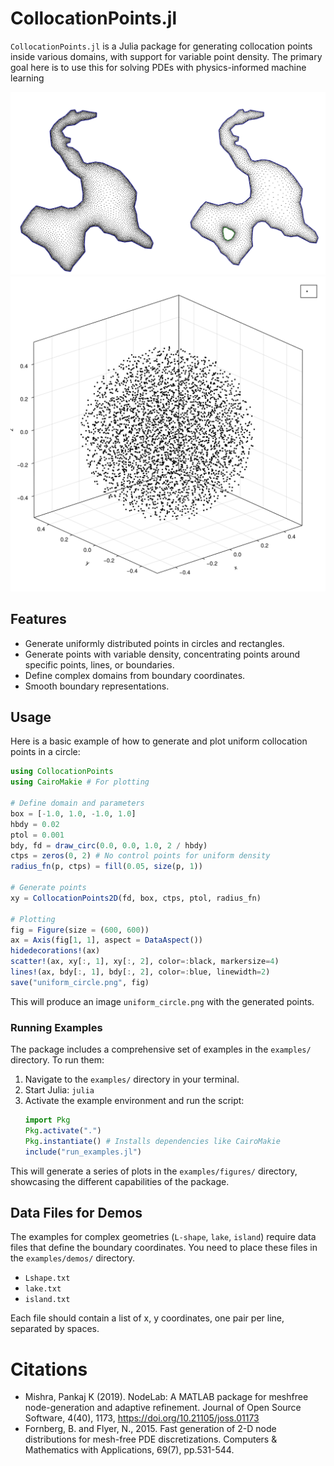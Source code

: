 # CollocationPoints.jl

`CollocationPoints.jl` is a Julia package for generating collocation points inside various domains, with support for variable point density. The primary goal here is to use this for solving PDEs with physics-informed machine learning


![Alternative text](fig2D.png) 
![Alternative text](fig3D.png)
## Features

- Generate uniformly distributed points in circles and rectangles.
- Generate points with variable density, concentrating points around specific points, lines, or boundaries.
- Define complex domains from boundary coordinates.
- Smooth boundary representations.






## Usage

Here is a basic example of how to generate and plot uniform collocation points in a circle:

```julia
using CollocationPoints
using CairoMakie # For plotting

# Define domain and parameters
box = [-1.0, 1.0, -1.0, 1.0]
hbdy = 0.02
ptol = 0.001
bdy, fd = draw_circ(0.0, 0.0, 1.0, 2 / hbdy)
ctps = zeros(0, 2) # No control points for uniform density
radius_fn(p, ctps) = fill(0.05, size(p, 1))

# Generate points
xy = CollocationPoints2D(fd, box, ctps, ptol, radius_fn)

# Plotting
fig = Figure(size = (600, 600))
ax = Axis(fig[1, 1], aspect = DataAspect())
hidedecorations!(ax)
scatter!(ax, xy[:, 1], xy[:, 2], color=:black, markersize=4)
lines!(ax, bdy[:, 1], bdy[:, 2], color=:blue, linewidth=2)
save("uniform_circle.png", fig)
```
This will produce an image `uniform_circle.png` with the generated points.

### Running Examples

The package includes a comprehensive set of examples in the `examples/` directory. To run them:

1.  Navigate to the `examples/` directory in your terminal.
2.  Start Julia: `julia`
3.  Activate the example environment and run the script:
    ```julia
    import Pkg
    Pkg.activate(".")
    Pkg.instantiate() # Installs dependencies like CairoMakie
    include("run_examples.jl")
    ```

This will generate a series of plots in the `examples/figures/` directory, showcasing the different capabilities of the package.

## Data Files for Demos

The examples for complex geometries (`L-shape`, `lake`, `island`) require data files that define the boundary coordinates. You need to place these files in the `examples/demos/` directory.

- `Lshape.txt`
- `lake.txt`
- `island.txt`

Each file should contain a list of x, y coordinates, one pair per line, separated by spaces.


# Citations

- Mishra, Pankaj K (2019). NodeLab: A MATLAB package for meshfree node-generation and adaptive refinement. Journal of Open Source Software, 4(40), 1173, https://doi.org/10.21105/joss.01173
- Fornberg, B. and Flyer, N., 2015. Fast generation of 2-D node distributions for mesh-free PDE discretizations. Computers & Mathematics with Applications, 69(7), pp.531-544. 